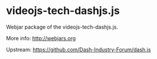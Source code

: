 # videojs-tech-dashjs.js

Webjar package of the videojs-tech-dashjs.js.

More info: http://webjars.org

Upstream: https://github.com/Dash-Industry-Forum/dash.js
